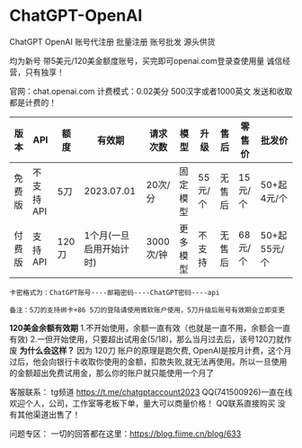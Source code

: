 # ChatGPT-OpenAI
ChatGPT OpenAI 账号代注册 批量注册 账号批发 源头供货

均为新号 带5美元/120美金额度账号，买完即可openai.com登录查使用量 诚信经营，只有独享！

官网：chat.openai.com
计费模式：0.02美分 500汉字或者1000英文 发送和收取都是计费的！

| 版本 | API | 额度 | 有效期 | 请求次数 | 模型 | 升级 | 售后 | 零售价 | 批发价 |
| --- | --- | --- | --- | --- | --- | --- | --- | --- | --- |
| 免费版 | 不支持API | 5刀 | 2023.07.01 | 20次/分 | 固定模型 | 55元/个 | 无售后 | 15元/个 | 50+起 4元/个 |
| 付费版 | 支持API | 120刀 | 1个月(一旦启用开始计时) | 3000次/钟 | 更多模型 | 不支持 | 无售后 | 68元/个 | 50+起 55元/个 |
```
卡密格式为：ChatGPT账号----邮箱密码----ChatGPT密码----api 

备注：5刀的支持绑卡+86 5刀的登陆请使用微软账户使用，5刀升级后账号有效期会立即变更
```

**120美金余额有效期**
1.不开始使用，余额一直有效（也就是一直不用，余额会一直有效)
2.一但开始使用，只要超出试用金(5$/18$)，那么当月过去后，该号120刀就作废
**为什么会这样？**
因为 120刀 账户的原理是跑欠费,
OpenAI是按月计费，这个月过后，他会向银行卡收取你使用的金额，扣款失败,就无法再使用。所以一旦使用的金额超出免费试用金，那么你的账户就只能使用一个月了


客服联系：
tg频道 https://t.me/chatgptaccount2023
QQ(741500926)一直在线 欢迎个人，公司，工作室等老板下单，量大可以商量价格！
QQ联系直接购买 没有其他渠道出售了！

问题专区：
一切的回答都在这里：https://blog.fiime.cn/blog/633






